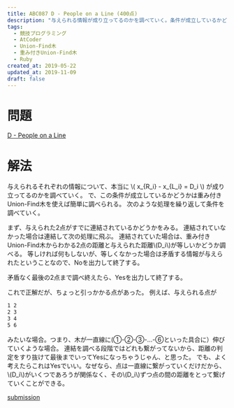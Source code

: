 ```yaml
---
title: ABC087 D - People on a Line (400点)
description: "与えられる情報が成り立ってるのかを調べていく。条件が成立しているかどうかは重み付きUnion-Find木を使えば簡単に調べられる..."
tags:
  - 競技プログラミング
  - AtCoder
  - Union-Find木
  - 重み付きUnion-Find木
  - Ruby
created_at: 2019-05-22
updated_at: 2019-11-09
draft: false
---
```


# 問題
[D - People on a Line](https://atcoder.jp/contests/abc087/tasks/arc090_b)

# 解法

与えられるそれぞれの情報について、本当に \\( x_{R_i} - x_{L_i} = D_i \\) が成り立ってるのかを調べていく。
で、この条件が成立しているかどうかは重み付きUnion-Find木を使えば簡単に調べられる。
次のような処理を繰り返して条件を調べていく。

まず、与えられた2点がすでに連結されているかどうかをみる。
連結されていなかった場合は連結して次の処理に飛ぶ。
連結されていた場合は、重み付きUnion-Find木からわかる2点の距離と与えられた距離\\(D_i\\)が等しいかどうか調べる。
等しければ何もしないが、等しくなかった場合は矛盾する情報が与えられたということなので、Noを出力して終了する。

矛盾なく最後の2点まで調べ終えたら、Yesを出力して終了する。

これで正解だが、ちょっと引っかかる点があった。
例えば、与えられる点が
```txt
1 2
2 3
3 4
5 6
```
みたいな場合。つまり、木が一直線に(①-②-③-...-⑥といった具合に）伸びていくような場合。
連結を調べる段階ではどれも繋がってないから、距離の判定をすり抜けて最後までいってYesになっちゃうじゃん、と思った。
でも、よく考えたらこれはYesでいい。なぜなら、点は一直線に繋がっていくだけだから、\\(D_i\\)がいくつであろうが関係なく、その\\(D_i\\)ずつ点の間の距離をとって繋げていくことができる。

[submission](https://atcoder.jp/contests/abc087/submissions/5495602)
